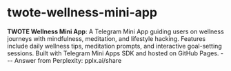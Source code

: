 # twote-wellness-mini-app
**TWOTE Wellness Mini App**: A Telegram Mini App guiding users on wellness journeys with mindfulness, meditation, and lifestyle hacking. Features include daily wellness tips, meditation prompts, and interactive goal-setting sessions. Built with Telegram Mini Apps SDK and hosted on GitHub Pages.  --- Answer from Perplexity: pplx.ai/share
